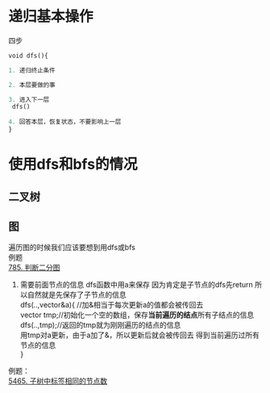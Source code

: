 # 递归基本操作
四步
```python
void dfs(){

1. 递归终止条件

2. 本层要做的事

3. 进入下一层
 dfs()
 
4. 回答本层，恢复状态，不要影响上一层
}

```


# 使用dfs和bfs的情况
## 二叉树

## 图  
  遍历图的时候我们应该要想到用dfs或bfs  
例题  
[785. 判断二分图](https://github.com/florazxf/LeetCode/blob/master/dfs/785.%20%E5%88%A4%E6%96%AD%E4%BA%8C%E5%88%86%E5%9B%BE.cpp)  

1. 需要前面节点的信息 dfs函数中用a来保存 因为肯定是子节点的dfs先return 所以自然就是先保存了子节点的信息   
 dfs(..,vector<int>&a){ //加&相当于每次更新a的值都会被传回去    
    vector<int> tmp;//初始化一个空的数组，保存**当前遍历的结点**所有子结点的信息  
    dfs(..,tmp);//返回的tmp就为刚刚遍历的结点的信息  
    用tmp对a更新，由于a加了&，所以更新后就会被传回去 得到当前遍历过所有节点的信息  
 }  

例题：  
[5465. 子树中标签相同的节点数](https://github.com/florazxf/LeetCode/blob/master/dfs/5465.%20%E5%AD%90%E6%A0%91%E4%B8%AD%E6%A0%87%E7%AD%BE%E7%9B%B8%E5%90%8C%E7%9A%84%E8%8A%82%E7%82%B9%E6%95%B0.cpp)  
